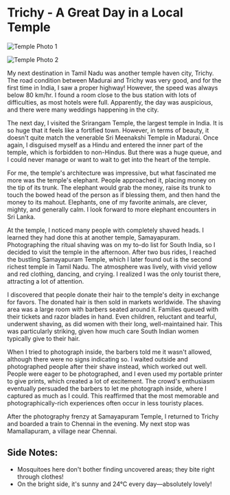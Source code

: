 # Trichy - A Great Day in a Local Temple


![Temple Photo 1](https://blogger.googleusercontent.com/img/b/R29vZ2xl/AVvXsEggTY8Mkyf-W2c0joE-DcxJXlOjeo4ufhehNooZkJMWFCbABjzOMlgwns2T78Y2Gn6qDvCTbcElUJlKTmDMxOXri3oobKelBFLl4qwN8OjOntQBTF_m5vsJdy_tK90HnKeg01IsbyaHCvQi/s1600/photo+1-775837.JPG)

![Temple Photo 2](https://blogger.googleusercontent.com/img/b/R29vZ2xl/AVvXsEgMqkO409ur-MZAc6_Q8kboy9HfNBQI73ggB1NBFG9RNzoXdmg-3IHFPMtzaHPkTjvSOc7PkXmYttUeryA7yAKxtf4UfyiwO70x140hwzgep5xE3TTVtv-6Fk1QwgCPZKc8QhsmfOvjgjI5/s1600/photo+2-776677.JPG)

My next destination in Tamil Nadu was another temple haven city, Trichy. The road condition between Madurai and Trichy was very good, and for the first time in India, I saw a proper highway! However, the speed was always below 80 km/hr. I found a room close to the bus station with lots of difficulties, as most hotels were full. Apparently, the day was auspicious, and there were many weddings happening in the city.

The next day, I visited the Srirangam Temple, the largest temple in India. It is so huge that it feels like a fortified town. However, in terms of beauty, it doesn't quite match the venerable Sri Meenakshi Temple in Madurai. Once again, I disguised myself as a Hindu and entered the inner part of the temple, which is forbidden to non-Hindus. But there was a huge queue, and I could never manage or want to wait to get into the heart of the temple. 

For me, the temple's architecture was impressive, but what fascinated me more was the temple's elephant. People approached it, placing money on the tip of its trunk. The elephant would grab the money, raise its trunk to touch the bowed head of the person as if blessing them, and then hand the money to its mahout. Elephants, one of my favorite animals, are clever, mighty, and generally calm. I look forward to more elephant encounters in Sri Lanka.

At the temple, I noticed many people with completely shaved heads. I learned they had done this at another temple, Samayapuram. Photographing the ritual shaving was on my to-do list for South India, so I decided to visit the temple in the afternoon. After two bus rides, I reached the bustling Samayapuram Temple, which I later found out is the second richest temple in Tamil Nadu. The atmosphere was lively, with vivid yellow and red clothing, dancing, and crying. I realized I was the only tourist there, attracting a lot of attention.

I discovered that people donate their hair to the temple's deity in exchange for favors. The donated hair is then sold in markets worldwide. The shaving area was a large room with barbers seated around it. Families queued with their tickets and razor blades in hand. Even children, reluctant and tearful, underwent shaving, as did women with their long, well-maintained hair. This was particularly striking, given how much care South Indian women typically give to their hair.

When I tried to photograph inside, the barbers told me it wasn't allowed, although there were no signs indicating so. I waited outside and photographed people after their shave instead, which worked out well. People were eager to be photographed, and I even used my portable printer to give prints, which created a lot of excitement. The crowd's enthusiasm eventually persuaded the barbers to let me photograph inside, where I captured as much as I could. This reaffirmed that the most memorable and photographically-rich experiences often occur in less touristy places.

After the photography frenzy at Samayapuram Temple, I returned to Trichy and boarded a train to Chennai in the evening. My next stop was Mamallapuram, a village near Chennai.

## Side Notes:
- Mosquitoes here don't bother finding uncovered areas; they bite right through clothes!
- On the bright side, it's sunny and 24°C every day—absolutely lovely!
